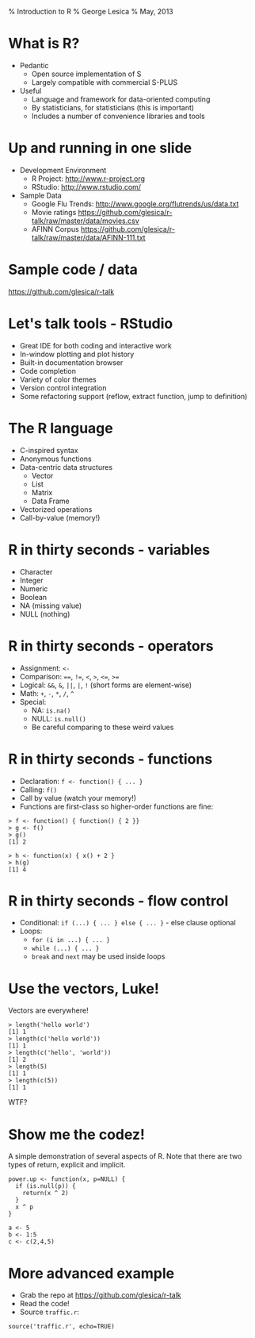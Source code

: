 % Introduction to R
% George Lesica
% May, 2013

# What is R?

  * Pedantic
    * Open source implementation of S
    * Largely compatible with commercial S-PLUS
  * Useful
    * Language and framework for data-oriented computing
    * By statisticians, for statisticians (this is important)
    * Includes a number of convenience libraries and tools

# Up and running in one slide

  * Development Environment
    * R Project: <http://www.r-project.org>
    * RStudio: <http://www.rstudio.com/>
  * Sample Data
    * Google Flu Trends: <http://www.google.org/flutrends/us/data.txt>
    * Movie ratings
    <https://github.com/glesica/r-talk/raw/master/data/movies.csv>
    * AFINN Corpus
    <https://github.com/glesica/r-talk/raw/master/data/AFINN-111.txt>

# Sample code / data

<https://github.com/glesica/r-talk>

# Let's talk tools - RStudio

  * Great IDE for both coding and interactive work
  * In-window plotting and plot history
  * Built-in documentation browser
  * Code completion
  * Variety of color themes
  * Version control integration
  * Some refactoring support (reflow, extract function, jump to definition)

# The R language

  * C-inspired syntax
  * Anonymous functions
  * Data-centric data structures
    * Vector
    * List
    * Matrix
    * Data Frame
  * Vectorized operations
  * Call-by-value (memory!)

# R in thirty seconds - variables

  * Character
  * Integer
  * Numeric
  * Boolean
  * NA (missing value)
  * NULL (nothing)

# R in thirty seconds - operators

  * Assignment: `<-`
  * Comparison: `==`, `!=`, `<`, `>`, `<=`, `>=`
  * Logical: `&&`, `&`, `||`, `|`, `!` (short forms are element-wise)
  * Math: `+`, `-`, `*`, `/`, `^`
  * Special:
    * NA: `is.na()`
    * NULL: `is.null()`
    * Be careful comparing to these weird values

# R in thirty seconds - functions

  * Declaration: `f <- function() { ... }`
  * Calling: `f()`
  * Call by value (watch your memory!)
  * Functions are first-class so higher-order functions are fine:

```{.r}
> f <- function() { function() { 2 }}
> g <- f()
> g()
[1] 2

> h <- function(x) { x() + 2 }
> h(g)
[1] 4
```

# R in thirty seconds - flow control

  * Conditional: `if (...) { ... } else { ... }` - else clause optional
  * Loops:
    * `for (i in ...) { ... }`
    * `while (...) { ... }`
    * `break` and `next` may be used inside loops

# Use the vectors, Luke!

Vectors are everywhere!

```{.r}
> length('hello world')
[1] 1
> length(c('hello world'))
[1] 1
> length(c('hello', 'world'))
[1] 2
> length(5)
[1] 1
> length(c(5))
[1] 1
```

WTF?

# Show me the codez!

A simple demonstration of several aspects of R. Note that there are two types of
return, explicit and implicit.

```{.r}
power.up <- function(x, p=NULL) {
  if (is.null(p)) {
    return(x ^ 2)
  }
  x ^ p
}

a <- 5
b <- 1:5
c <- c(2,4,5)
```

# More advanced example

  * Grab the repo at <https://github.com/glesica/r-talk>
  * Read the code!
  * Source `traffic.r`:

```{.r}
source('traffic.r', echo=TRUE)
```
